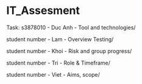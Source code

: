 # IT_Assesment
Task:
s3878010 - Duc Anh - Tool and technologies/

student number - Lam - Overview Testing/

student number - Khoi - Risk and group progress/

student number - Tri - Role & Timeframe/

student number - Viet - Aims, scope/
 
